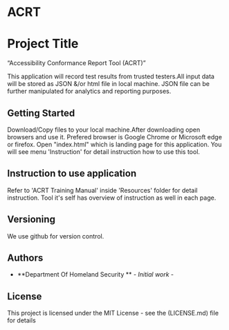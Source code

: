 # ACRT
# Project Title
“Accessibility Conformance Report Tool (ACRT)” 

This application will record test results from trusted testers.All input data will be stored as JSON &/or html file in local machine. JSON file can be further manipulated for 
analytics and reporting purposes. 

## Getting Started
Download/Copy files to your local machine.After downloading open browsers and use it. Prefered browser is Google Chrome or Microsoft edge or firefox.
Open "index.html"  which is landing page for this application. You will see menu 'Instruction' for detail instruction how to use this tool. 


## Instruction to use application
Refer to 'ACRT Training Manual' inside 'Resources' folder for detail instruction. 
Tool it's self has overview of instruction as well in each page. 

## Versioning

We use github for version control. 

## Authors

* **Department Of Homeland Security ** - *Initial work* - 



## License

This project is licensed under the MIT License - see the (LICENSE.md) file for details

